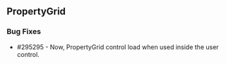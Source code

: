 ## PropertyGrid

### Bug Fixes

* \#295295 - Now, PropertyGrid control load when used inside the user control.


